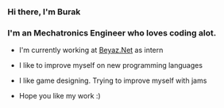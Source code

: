 ### Hi there, I'm Burak

### I'm an Mechatronics Engineer who loves coding alot.

- I'm currently working at [Beyaz.Net](https://www.beyaz.net/) as intern

- I like to improve myself on new programming languages

- I like game designing. Trying to improve myself with jams

- Hope you like my work :)


